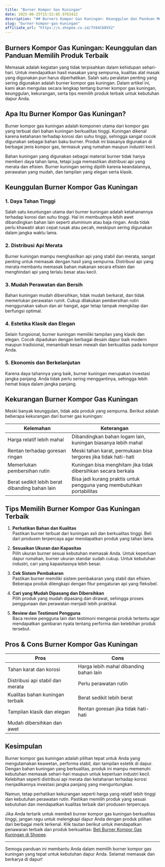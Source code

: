 ```yaml
---
title: "Burner Kompor Gas Kuningan"
date: 2025-06-25T15:52:05.976342Z
description: "## Burners Kompor Gas Kuningan: Keunggulan dan Panduan Memilih Produk Terbaik..."
slug: "burner-kompor-gas-kuningan"
affiliate_url: "https://s.shopee.co.id/7V44C68VX2"
---
```

## Burners Kompor Gas Kuningan: Keunggulan dan Panduan Memilih Produk Terbaik

Memasak adalah kegiatan yang tidak terpisahkan dalam kehidupan sehari-hari. Untuk mendapatkan hasil masakan yang sempurna, kualitas alat masak yang digunakan pun harus diperhatikan. Salah satu peralatan penting yang sering digunakan adalah burner kompor gas kuningan. Dalam artikel ini, kami akan mengulas secara lengkap tentang burner kompor gas kuningan, keunggulan, kekurangan, serta tips memilih produk terbaik untuk kebutuhan dapur Anda.

## Apa Itu Burner Kompor Gas Kuningan?

Burner kompor gas kuningan adalah komponen utama dari kompor gas yang terbuat dari bahan kuningan berkualitas tinggi. Kuningan dikenal karena ketahanan terhadap korosi dan suhu tinggi, sehingga sangat cocok digunakan sebagai bahan baku burner. Produk ini biasanya digunakan di berbagai jenis kompor gas, termasuk yang rumahan maupun industri kecil.

Bahan kuningan yang digunakan sebagai material burner tidak hanya memberi daya tahan lama, tetapi juga memastikan distribusi api yang merata dan efisien. Burner kuningan sering dipilih karena keandalannya, perawatan yang mudah, dan tampilan yang elegan serta klasik.

## Keunggulan Burner Kompor Gas Kuningan

### 1. Daya Tahan Tinggi

Salah satu keuntungan utama dari burner kuningan adalah ketahanannya terhadap korosi dan suhu tinggi. Hal ini membuatnya lebih awet dibandingkan bahan lain seperti aluminium atau baja ringan. Anda tidak perlu khawatir akan cepat rusak atau pecah, meskipun sering digunakan dalam jangka waktu lama.

### 2. Distribusi Api Merata

Burner kuningan mampu menghasilkan api yang stabil dan merata, sangat penting untuk memasak dengan hasil yang sempurna. Distribusi api yang merata membantu memasak bahan makanan secara efisien dan menghindari api yang terlalu besar atau kecil.

### 3. Mudah Perawatan dan Bersih

Bahan kuningan mudah dibersihkan, tidak mudah berkarat, dan tidak memerlukan perawatan rumit. Cukup dilakukan pembersihan rutin menggunakan sabun dan air hangat, agar tetap tampak mengkilap dan berfungsi optimal.

### 4. Estetika Klasik dan Elegan

Selain fungsional, burner kuningan memiliki tampilan yang klasik dan elegan. Cocok dipadukan dengan berbagai desain dapur baik modern maupun tradisional, menambah kesan mewah dan berkualitas pada kompor Anda.

### 5. Ekonomis dan Berkelanjutan

Karena daya tahannya yang baik, burner kuningan merupakan investasi jangka panjang. Anda tidak perlu sering menggantinya, sehingga lebih hemat biaya dalam jangka panjang.

## Kekurangan Burner Kompor Gas Kuningan

Meski banyak keunggulan, tidak ada produk yang sempurna. Berikut adalah beberapa kekurangan dari burner gas kuningan:

| **Kelemahan**                        | **Keterangan**                                              |
|-------------------------------------|--------------------------------------------------------------|
| Harga relatif lebih mahal         | Dibandingkan bahan logam lain, kuningan biasanya lebih mahal   |
| Rentan terhadap goresan ringan    | Meski tahan karat, permukaan bisa tergores jika tidak hati-hati |
| Memerlukan pembersihan rutin       | Kuningan bisa menghitam jika tidak dibersihkan secara berkala  |
| Berat sedikit lebih berat dibanding bahan lain | Bisa jadi kurang praktis untuk pengguna yang membutuhkan portabilitas |

## Tips Memilih Burner Kompor Gas Kuningan Terbaik

1. **Perhatikan Bahan dan Kualitas**  
Pastikan burner terbuat dari kuningan asli dan berkualitas tinggi. Beli dari produsen terpercaya agar mendapatkan produk yang tahan lama.

2. **Sesuaikan Ukuran dan Kapasitas**  
Pilih ukuran burner sesuai kebutuhan memasak Anda. Untuk keperluan dapur rumahan, burner ukuran standar sudah cukup. Untuk kebutuhan industri, cari yang kapasitasnya lebih besar.

3. **Cek Sistem Pembakaran**  
Pastikan burner memiliki sistem pembakaran yang stabil dan efisien. Beberapa produk dilengkapi dengan fitur pengaturan api yang fleksibel.

4. **Cari yang Mudah Dipasang dan Dibersihkan**  
Pilih produk yang mudah dipasang dan dirawat, sehingga proses penggunaan dan perawatan menjadi lebih praktikal.

5. **Review dan Testimoni Pengguna**  
Baca review pengguna lain dan testimoni mengenai produk tertentu agar mendapatkan gambaran nyata tentang performa dan kelebihan produk tersebut.

## Pros & Cons Burner Kompor Gas Kuningan

| **Pros**                               | **Cons**                                   |
|---------------------------------------|-------------------------------------------|
| Tahan karat dan korosi               | Harga lebih mahal dibanding bahan lain  |
| Distribusi api stabil dan merata     | Perlu perawatan rutin                  |
| Kualitas bahan kuningan terbaik     | Berat sedikit lebih berat             |
| Tampilan klasik dan elegan          | Rentan goresan jika tidak hati-hati   |
| Mudah dibersihkan dan awet          |                                           |

## Kesimpulan

Burner kompor gas kuningan adalah pilihan tepat untuk Anda yang mengutamakan keawetan, performa stabil, dan tampilan estetik di dapur. Dengan bahan kuningan yang berkualitas, produk ini mampu memenuhi kebutuhan memasak sehari-hari maupun untuk keperluan industri kecil. Kelebihan seperti distribusi api merata dan ketahanan terhadap korosi menjadikannya investasi jangka panjang yang menguntungkan.

Namun, tetap perhatikan kekurangan seperti harga yang relatif lebih tinggi dan kebutuhan perawatan rutin. Pastikan memilih produk yang sesuai kebutuhan dan mendapatkan kualitas terbaik dari produsen terpercaya.

Jika Anda tertarik untuk membeli burner kompor gas kuningan berkualitas tinggi, jangan ragu untuk melengkapi dapur Anda dengan produk pilihan dari berbagai merk terkenal. Klik tautan berikut untuk mendapatkan penawaran terbaik dan produk berkualitas: [Beli Burner Kompor Gas Kuningan di Shopee](https://s.shopee.co.id/7V44C68VX2).

---

Semoga panduan ini membantu Anda dalam memilih burner kompor gas kuningan yang tepat untuk kebutuhan dapur Anda. Selamat memasak dan berkarya di dapur!